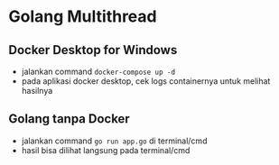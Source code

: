 # Golang Multithread
## Docker Desktop for Windows
- jalankan command `docker-compose up -d`
- pada aplikasi docker desktop, cek logs containernya untuk melihat hasilnya

## Golang tanpa Docker
- jalankan command `go run app.go` di terminal/cmd
- hasil bisa dilihat langsung pada terminal/cmd
